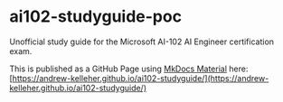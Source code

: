 # ai102-studyguide-poc

Unofficial study guide for the Microsoft AI-102 AI Engineer certification exam.

This is published as a GitHub Page using [MkDocs Material](https://squidfunk.github.io/mkdocs-material/) here: [https://andrew-kelleher.github.io/ai102-studyguide/](https://andrew-kelleher.github.io/ai102-studyguide/)